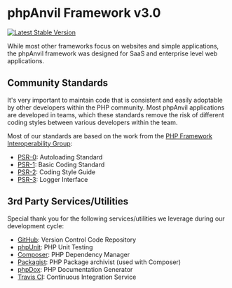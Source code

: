 phpAnvil Framework v3.0
=======================

[![Latest Stable Version](https://poser.pugx.org/phpanvil/phpanvil/v/stable.png)](https://packagist.org/packages/phpanvil/phpanvil)

While most other frameworks focus on websites and simple applications, the
phpAnvil framework was designed for SaaS and enterprise level web applications.


Community Standards
-------------------

It's very important to maintain code that is consistent and easily adoptable by
other developers within the PHP community.  Most phpAnvil applications are
developed in teams, which these standards remove the risk of different coding
styles between various developers within the team.

Most of our standards are based on the work from the
[PHP Framework Interoperability Group][1]:


- [PSR-0][2]: Autoloading Standard
- [PSR-1][3]: Basic Coding Standard
- [PSR-2][4]: Coding Style Guide
- [PSR-3][5]: Logger Interface


3rd Party Services/Utilities
----------------------------

Special thank you for the following services/utilities we leverage during our development
cycle:

- [GitHub][6]: Version Control Code Repository
- [phpUnit][7]: PHP Unit Testing
- [Composer][8]: PHP Dependency Manager
- [Packagist][9]: PHP Package archivist (used with Composer)
- [phpDox][10]: PHP Documentation Generator
- [Travis CI][11]: Continuous Integration Service


[1]: http://www.php-fig.org/
[2]: https://github.com/php-fig/fig-standards/blob/master/accepted/PSR-0.md
[3]: https://github.com/php-fig/fig-standards/blob/master/accepted/PSR-1-basic-coding-standard.md
[4]: https://github.com/php-fig/fig-standards/blob/master/accepted/PSR-2-coding-style-guide.md
[5]: https://github.com/php-fig/fig-standards/blob/master/accepted/PSR-3-logger-interface.md
[6]: https://github.com/phpanvil
[7]: https://github.com/sebastianbergmann/phpunit/blob/master/README.md
[8]: https://getcomposer.org/
[9]: https://packagist.org/packages/phpanvil/phpanvil
[10]: http://phpdox.de/
[11]: https://travis-ci.org
